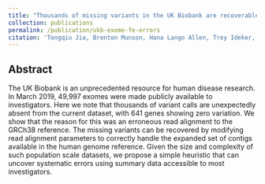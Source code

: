 ```yaml
---
title: "Thousands of missing variants in the UK Biobank are recoverable by genome realignment"
collection: publications
permalink: /publication/ukb-exome-fe-errors
citation: 'Tongqiu Jia, Brenton Munson, Hana Lango Allen, Trey Ideker, and Amit R. Majithia. Thousands of missing variants in the UK Biobank are recoverable by genome realignment." bioRxiv (2019) doi:10.1101/868570.'
---
```

## Abstract
 The UK Biobank is an unprecedented resource for human disease research. In March 2019, 49,997 exomes were made publicly available to investigators. Here we note that thousands of variant calls are unexpectedly absent from the current dataset, with 641 genes showing zero variation. We show that the reason for this was an erroneous read alignment to the GRCh38 reference. The missing variants can be recovered by modifying read alignment parameters to correctly handle the expanded set of contigs available in the human genome reference. Given the size and complexity of such population scale datasets, we propose a simple heuristic that can uncover systematic errors using summary data accessible to most investigators.
